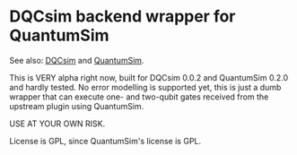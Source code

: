 # DQCsim backend wrapper for QuantumSim

See also: [DQCsim](https://github.com/mbrobbel/dqcsim) and
[QuantumSim](https://gitlab.com/quantumsim/quantumsim).

This is VERY alpha right now, built for DQCsim 0.0.2 and QuantumSim 0.2.0 and
hardly tested. No error modelling is supported yet, this is just a dumb wrapper
that can execute one- and two-qubit gates received from the upstream plugin
using QuantumSim.

USE AT YOUR OWN RISK.

License is GPL, since QuantumSim's license is GPL.
